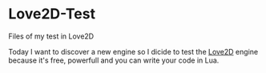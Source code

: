 # Love2D-Test
Files of my test in Love2D

Today I want to discover a new engine so I dicide to test the [Love2D](https://love2d.org/) engine because it's free, powerfull and you can write your code in Lua.